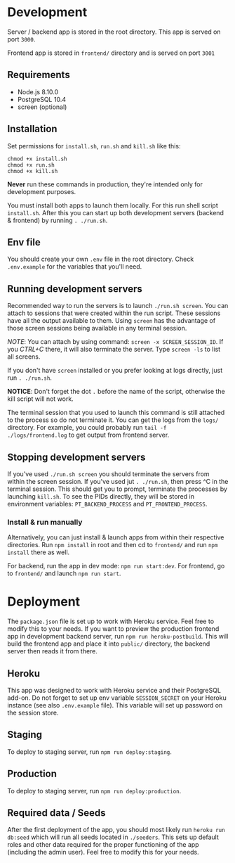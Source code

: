 
# Development

Server / backend app is stored in the root directory. This app is served on port `3000`.

Frontend app is stored in `frontend/` directory and is served on port `3001`

## Requirements

- Node.js 8.10.0
- PostgreSQL 10.4
- screen (optional)

## Installation

Set permissions for `install.sh`, `run.sh` and `kill.sh` like this:

```
chmod +x install.sh
chmod +x run.sh
chmod +x kill.sh
```

__Never__ run these commands in production, they're intended only for development purposes.

You must install both apps to launch them locally. For this run shell script `install.sh`.
After this you can start up both development servers (backend & frontend) by running `. ./run.sh`. 

## Env file

You should create your own `.env` file in the root directory. Check `.env.example` for the variables
that you'll need. 

## Running development servers

Recommended way to run the servers is to launch `./run.sh screen`. You can attach to sessions that were created within the run script.
These sessions have all the output available to them. Using `screen` has the advantage of those screen sessions being available in any terminal session.

_NOTE_: You can attach by using command: `screen -x SCREEN_SESSION_ID`. If you _CTRL+C_ there, it will also terminate the server. Type `screen -ls` to list all screens.

If you don't have `screen` installed or you prefer looking at logs directly, just run `. ./run.sh`.

__NOTICE__: Don't forget the dot `.` before the name of the script, otherwise the kill script will not work.

The terminal session that you used to launch this command is still attached to the process so do not terminate it. You can get the logs from the `logs/` directory.
For example, you could probably run `tail -f ./logs/frontend.log` to get output from frontend server.

## Stopping development servers

If you've used `./run.sh screen` you should terminate the servers from within the screen session.
If you've used jut `. ./run.sh`, then press ^C in the terminal session. This should get you to prompt, terminate the processes by launching `kill.sh`.
To see the PIDs directly, they will be stored in environment variables: `PT_BACKEND_PROCESS` and `PT_FRONTEND_PROCESS`.

### Install & run manually

Alternatively, you can just install & launch apps from within their respective directories. Run `npm install` in root and then cd to `frontend/` and run `npm install` there as well.

For backend, run the app in dev mode: `npm run start:dev`. For frontend, go to `frontend/` and launch `npm run start`.


# Deployment

The `package.json` file is set up to work with Heroku service. Feel free to modify this to your needs.
If you want to preview the production frontend app in development backend server, run `npm run heroku-postbuild`.
This will build the frontend app and place it into `public/` directory, the backend server then reads it from there.

## Heroku

This app was designed to work with Heroku service and their PostgreSQL add-on. Do not forget to set up
env variable `SESSION_SECRET` on your Heroku instance (see also `.env.example` file).
This variable will set up password on the session store.

## Staging

To deploy to staging server, run `npm run deploy:staging`.

## Production

To deploy to staging server, run `npm run deploy:production`.

## Required data / Seeds

After the first deployment of the app, you should most likely run `heroku run db:seed` which will
run all seeds located in `./seeders`. This sets up default roles and other data required for the
proper functioning of the app (including the admin user).
Feel free to modify this for your needs.